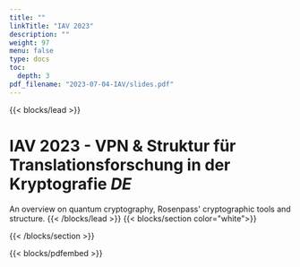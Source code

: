 ```yaml
---
title: ""
linkTitle: "IAV 2023"
description: ""
weight: 97
menu: false
type: docs
toc:
  depth: 3
pdf_filename: "2023-07-04-IAV/slides.pdf"
---
```


{{< blocks/lead >}}
# IAV 2023 - VPN & Struktur für Translationsforschung in der Kryptografie <i class="fa-regular fa-language h6 text-light"> DE </i> 

An overview on quantum cryptography, Rosenpass' cryptographic tools and structure.
{{< /blocks/lead >}}
{{< blocks/section color="white">}}

{{< /blocks/section >}}

{{< blocks/pdfembed >}}